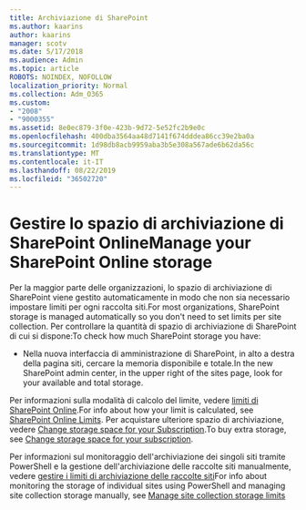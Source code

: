```yaml
---
title: Archiviazione di SharePoint
ms.author: kaarins
author: kaarins
manager: scotv
ms.date: 5/17/2018
ms.audience: Admin
ms.topic: article
ROBOTS: NOINDEX, NOFOLLOW
localization_priority: Normal
ms.collection: Adm_O365
ms.custom:
- "2008"
- "9000355"
ms.assetid: 8e0ec879-3f0e-423b-9d72-5e52fc2b9e0c
ms.openlocfilehash: 400dba3564aa48d7141f674dddea86cc39e2ba0a
ms.sourcegitcommit: 1d98db8acb9959aba3b5e308a567ade6b62da56c
ms.translationtype: MT
ms.contentlocale: it-IT
ms.lasthandoff: 08/22/2019
ms.locfileid: "36502720"
---
```

# <a name="manage-your-sharepoint-online-storage"></a><span data-ttu-id="b6723-102">Gestire lo spazio di archiviazione di SharePoint Online</span><span class="sxs-lookup"><span data-stu-id="b6723-102">Manage your SharePoint Online storage</span></span>

<span data-ttu-id="b6723-103">Per la maggior parte delle organizzazioni, lo spazio di archiviazione di SharePoint viene gestito automaticamente in modo che non sia necessario impostare limiti per ogni raccolta siti.</span><span class="sxs-lookup"><span data-stu-id="b6723-103">For most organizations, SharePoint storage is managed automatically so you don't need to set limits per site collection.</span></span> <span data-ttu-id="b6723-104">Per controllare la quantità di spazio di archiviazione di SharePoint di cui si dispone:</span><span class="sxs-lookup"><span data-stu-id="b6723-104">To check how much SharePoint storage you have:</span></span>
  
- <span data-ttu-id="b6723-105">Nella nuova interfaccia di amministrazione di SharePoint, in alto a destra della pagina siti, cercare la memoria disponibile e totale.</span><span class="sxs-lookup"><span data-stu-id="b6723-105">In the new SharePoint admin center, in the upper right of the sites page, look for your available and total storage.</span></span>

<span data-ttu-id="b6723-106">Per informazioni sulla modalità di calcolo del limite, vedere [limiti di SharePoint Online](https://go.microsoft.com/fwlink/p/?LinkID=856113).</span><span class="sxs-lookup"><span data-stu-id="b6723-106">For info about how your limit is calculated, see [SharePoint Online Limits](https://go.microsoft.com/fwlink/p/?LinkID=856113).</span></span> <span data-ttu-id="b6723-107">Per acquistare ulteriore spazio di archiviazione, vedere [Change storage space for your Subscription](https://go.microsoft.com/fwlink/?linkid=866428).</span><span class="sxs-lookup"><span data-stu-id="b6723-107">To buy extra storage, see [Change storage space for your subscription](https://go.microsoft.com/fwlink/?linkid=866428).</span></span>
  
<span data-ttu-id="b6723-108">Per informazioni sul monitoraggio dell'archiviazione dei singoli siti tramite PowerShell e la gestione dell'archiviazione delle raccolte siti manualmente, vedere [gestire i limiti di archiviazione delle raccolte siti](https://go.microsoft.com/fwlink/?linkid=867833)</span><span class="sxs-lookup"><span data-stu-id="b6723-108">For info about monitoring the storage of individual sites using PowerShell and managing site collection storage manually, see [Manage site collection storage limits](https://go.microsoft.com/fwlink/?linkid=867833)</span></span>
  